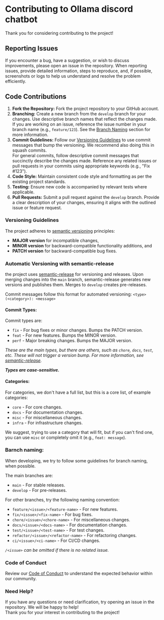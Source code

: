 # Contributing to Ollama discord chatbot

Thank you for considering contributing to the project!  

## Reporting Issues

If you encounter a bug, have a suggestion, or wish to discuss improvements, please open an issue in the repository. When reporting issues, provide detailed information, steps to reproduce, and, if possible, screenshots or logs to help us understand and resolve the problem efficiently.

## Code Contributions

1. **Fork the Repository:** Fork the project repository to your GitHub account.
2. **Branching:** Create a new branch from the `develop` branch for your changes. Use descriptive branch names that reflect the changes made. If you are working on an issue, reference the issue number in your branch name (e.g., `feature/123`). See the [Branch Naming](#branch-naming) section for more information.
3. **Commit Guidelines:** Follow our [Versioning Guidelines](#versioning-guidelines) to use commit messages that bump the versioning. We recommend also doing this in squash commits.  
For general commits, follow descriptive commit messages that succinctly describe the changes made. 
Reference any related issues or pull requests in your commits using appropriate keywords (e.g., "Fix #123").
4. **Code Style:** Maintain consistent code style and formatting as per the existing project standards.
5. **Testing:** Ensure new code is accompanied by relevant tests where applicable.
6. **Pull Requests:** Submit a pull request against the `develop` branch. Provide a clear description of your changes, ensuring it aligns with the outlined issue or feature request.

### Versioning Guidelines

The project adheres to [semantic versioning](https://semver.org/) principles:

- **MAJOR version** for incompatible changes,
- **MINOR version** for backward-compatible functionality additions, and
- **PATCH version** for backward-compatible bug fixes.

### Automatic Versioning with semantic-release

the project uses [semantic-release](https://github.com/semantic-release/semantic-release) for versioning and releases. Upon merging changes into the `main` branch, semantic-release generates new versions and publishes them. Merges to `develop` creates pre-releases.

Commit messages follow this format for automated versioning: `<type>(<category>): <message>`

#### Commit Types:

Commit types are:

- `fix` - For bug fixes or minor changes. Bumps the PATCH version.
- `feat` - For new features. Bumps the MINOR version.
- `perf` - Major breaking changes. Bumps the MAJOR version.

*These are the main types, but there are others, such as `chore`, `docs`, `test`, etc. These will not trigger a version bump.*
*For more information, see [semantic-release](https://github.com/semantic-release/semantic-release).*

***Types are case-sensitive.***

#### Categories:

For categories, we don't have a full list, but this is a core list, of example categories:

- `core` - For core changes.
- `docs` - For documentation changes.
- `misc` - For miscellaneous changes.
- `infra` - For infrastructure changes.

We suggest, trying to use a category that will fit, but if you can't find one, you can use `misc` or completely omit it (e.g., `feat: message`).

### Barnch naming:

When developing, we try to follow some guidelines for branch naming, when possible.

The main branches are:

- `main` - For stable releases.
- `develop` - For pre-releases.

For other branches, try the following naming convention:

- `feature/<issue>/<feature-name>` - For new features.
- `fix/<issue>/<fix-name>` - For bug fixes.
- `chore/<issue>/<chore-name>` - For miscellaneous changes.
- `docs/<issue>/<docs-name>` - For documentation changes.
- `test/<issue>/<test-name>` - For test changes.
- `refactor/<issue>/<refactor-name>` - For refactoring changes.
- `ci/<issue>/<ci-name>` - For CI/CD changes.

*`/<issue>` can be omitted if there is no related issue.*

### Code of Conduct

Review our [Code of Conduct](CODE_OF_CONDUCT.md) to understand the expected behavior within our community.

### Need Help?

If you have any questions or need clarification, try opening an issue in the repository. We will be happy to help!  
Thank you for your interest in contributing to the project!
